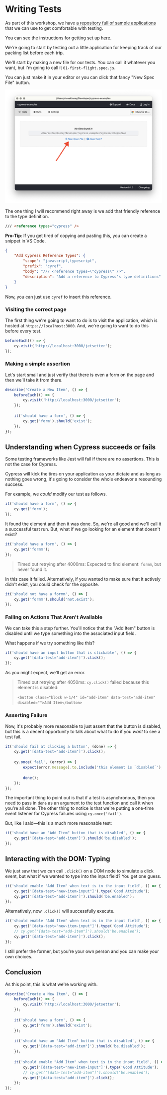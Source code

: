 # Writing Tests

As part of this workshop, we have [a repository full of sample applications](https://github.com/stevekinney/cypress-examples) that we can use to get comfortable with testing.

You can see the instructions for getting set up [here](Set%20Up.md).

We're going to start by testing out a little application for keeping track of our packing list before each trip.

We'll start by making a new file for our tests. You can call it whatever you want, but I'm going to call it `01-first-flight.spec.js`.

You can just make it in your editor or you can click that fancy "New Spec File" button.

![new-spec-file.png](Attachments/new-spec-file.png)

The one thing I will recommend right away is we add that friendly reference to the type definition.

```html
/// <reference types="cypress" />
```

**Pro-Tip**: If you get tired of copying and pasting this, you can create a snippet in VS Code.

```json
{
	"Add Cypress Reference Types": {
		"scope": "javascript,typescript",
		"prefix": "cyref",
		"body": "/// <reference types=\"cypress\" />",
		"description": "Add a reference to Cypress's type definitions"
	}
}
```

Now, you can just use `cyref` to insert this reference.

### Visiting the correct page

The first thing we're going to want to do is to visit the application, which is hosted at `https://localhost:3000`. And, we're going to want to do this before every test.

```js
beforeEach(() => {
	cy.visit('http://localhost:3000/jetsetter');
});
```

### Making a simple assertion

Let's start small and just verify that there is even a form on the page and then we'll take it from there.

```js
describe('Create a New Item', () => {
	beforeEach(() => {
		cy.visit('http://localhost:3000/jetsetter');
	});

	it('should have a form', () => {
		cy.get('form').should('exist');
	});
});
```

## Understanding when Cypress succeeds or fails

Some testing frameworks like Jest will fail if there are no assertions. This is not the case for Cypress.

Cypress will kick the tires on your application as your dictate and as long as nothing goes wrong, it's going to consider the whole endeavor a resounding success.

For example, we _could_ modify our test as follows.

```js
it('should have a form', () => {
	cy.get('form');
});
```

It found the element and then it was done. So, we're all good and we'll call it a successful test run. But, what if we go looking for an element that doesn't exist?

```js
it('should have a form', () => {
	cy.get('formm');
});
```

> Timed out retrying after 4000ms: Expected to find element: `formm`, but never found it.

In this case it failed. Alternatively, if you wanted to make sure that it actively didn't exist, you could check for the opposite.

```js
it('should not have a formm', () => {
	cy.get('formm').should('not.exist');
});
```

### Failing on Actions That Aren't Available

We can take this a step further. You'll notice that the "Add Item" button is disabled until we type something into the associated input field.

What happens if we try something like this?

```js
it('should have an input button that is clickable', () => {
	cy.get('[data-test="add-item"]').click();
});
```

As you might expect, we'll get an error.

> Timed out retrying after 4050ms: `cy.click()` failed because this element is disabled:
>
> `<button class="block w-1/4" id="add-item" data-test="add-item" disabled="">Add Item</button>`

### Asserting Failure

Now, it's probably more reasonable to just assert that the button is disabled, but this is a decent opportunity to talk about what to do if you _want_ to see a test fail.

```js
it('should fail at clicking a button', (done) => {
	cy.get('[data-test="add-item"]').click();

	cy.once('fail', (error) => {
		expect(error.message).to.include('this element is `disabled`');

		done();
	});
});
```

The important thing to point out is that if a test is asynchronous, then you need to pass in `done` as an argument to the test function and call it when you're all done. The other thing to notice is that we're putting a one-time event listener for Cypress failures using `cy.once('fail')`.

But, like I said—this is a much more reasonable test:

```js
it('should have an "Add Item" button that is disabled', () => {
	cy.get('[data-test="add-item"]').should('be.disabled');
});
```

## Interacting with the DOM: Typing

We just saw that we can call `.click()` on a DOM node to simulate a click event, but what if we wanted to type into the input field? You get one guess.

```js
it('should enable "Add Item" when text is in the input field', () => {
	cy.get('[data-test="new-item-input"]').type('Good Attitude');
	cy.get('[data-test="add-item"]').should('be.enabled');
});
```

Alternatively, now `.click()` will successfully execute.

```js
it('should enable "Add Item" when text is in the input field', () => {
	cy.get('[data-test="new-item-input"]').type('Good Attitude');
	// cy.get('[data-test="add-item"]').should('be.enabled');
	cy.get('[data-test="add-item"]').click();
});
```

I still prefer the former, but you're your own person and you can make your own choices.

## Conclusion

As this point, this is what we're working with.

```js
describe('Create a New Item', () => {
	beforeEach(() => {
		cy.visit('http://localhost:3000/jetsetter');
	});

	it('should have a form', () => {
		cy.get('form').should('exist');
	});

	it('should have an "Add Item" button that is disabled', () => {
		cy.get('[data-test="add-item"]').should('be.disabled');
	});

	it('should enable "Add Item" when text is in the input field', () => {
		cy.get('[data-test="new-item-input"]').type('Good Attitude');
		// cy.get('[data-test="add-item"]').should('be.enabled');
		cy.get('[data-test="add-item"]').click();
	});
});
```
